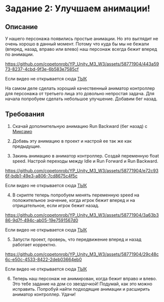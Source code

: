 # Задание 2: Улучшаем анимации!

## Описание

У нашего персонажа появились простые анимации. Но это выглядит не очень хорошо в данный момент. Потому что куда бы мы не бежали (вперед, назад, вправо или влево) наш персонаж всегда бежит вперед по анимации.

https://github.com/copetonrob/YP_Unity_M3_W3/assets/58771904/443a5973-8237-4cbd-9f3e-6b583e7585cf

Если видео не открывается сюда [ТЫК](https://youtu.be/iZIip6UfMOc)

На самом деле сделать хороший качественный аниматор контроллер для персонажа от третьего лица это довольно непростая задача. Для начала попробуем сделать небольшое улучшение. Добавим бег назад.

## Требования

1. Скачай дополнительную анимацию Run Backward (бег назад) с [Миксамо](https://www.mixamo.com/)

2. Добавь эту анимацию в проект и настрой ее так же как предыдущие.

3. Закинь анимацию в аниматор контроллер. Создай переменную float speed. Настрой переходы между Idle и Run Forward и Run Backward.

https://github.com/copetonrob/YP_Unity_M3_W3/assets/58771904/e72c936f-bdb1-49e3-a806-7cd8675c4f5c

Если видео не открывается сюда [ТЫК](https://youtu.be/IApv5qfe0tY)

4. В скрипте теперь попробуем менять переменную speed на положительное значение, когда игрок бежит вперед и на отрицательное, если игрок бежит назад.

https://github.com/copetonrob/YP_Unity_M3_W3/assets/58771904/3a63b386-9d7f-494c-ab05-19e7591567d0

Если видео не открывается сюда [ТЫК](https://youtu.be/G8Yy1dvucEY)

5. Запусти проект, проверь, что передвижение вперед и назад работает корректно.

https://github.com/copetonrob/YP_Unity_M3_W3/assets/58771904/29c48c6c-e50c-4533-8422-2deb03664eb0

Если видео не открывается сюда [ТЫК](https://youtu.be/ysL3ky6yHMg)

6. Теперь наш персонаж не анимирован, когда бежит вправо и влево. Это тебе задание на дом со звездочкой! Подумай, как это можно исправить. Попробуй найти подходящие анимации и расширить аниматор контроллер. Удачи!
